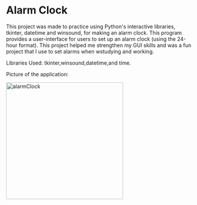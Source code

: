 # Alarm Clock

This project was made to practice using Python's interactive libraries, tkinter, datetime and winsound, for making an alarm clock. 
This program provides a user-interface for users to set up an alarm clock (using the 24-hour format). This project helped me strengthen my GUI skills and was
a fun project that I use to set alarms when wstudying and working. 

Libraries Used: tkinter,winsound,datetime,and time.

Picture of the application:

<img width="318" alt="alarmClock" src="https://user-images.githubusercontent.com/93685309/140585932-46da703e-915e-444f-8605-0fc1a307cc4a.png">
